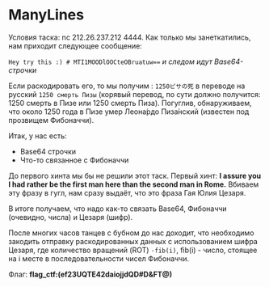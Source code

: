 # ManyLines

Условия таска: nc 212.26.237.212 4444.
Как только мы занеткатились, нам приходит следующее сообщение:

`Hey try this :) # MTI1MOODlOOCteOBruatuw==`
_и следом идут Base64-строчки_

Если раскодировать его, то мы получим : `1250ピサの死` в переводе на русский `1250 смерть Пизы` (корявый перевод, по сути должно получится: 1250 смерть в Пизе или 1250 смерть Пиза).
Погуглив, обнаруживаем, что около 1250 года в Пизе умер Леона́рдо Пиза́нский (известен под прозвищем Фибоначчи).

Итак, у нас есть:
- Base64 строчки
- Что-то связанное с Фибоначчи

До первого хинта мы бы не решили этот таск.
Первый хинт:
**I assure you I had rather be the first man here than the second man in Rome.**
Вбиваем эту фразу в гугл, нам сразу выдаёт, что это фраза Гая Юлия Цезаря.

В итоге получаем, что надо как-то связать Base64, Фибоначчи (очевидно, числа) и Цезаря (шифр).

После многих часов танцев с бубном до нас доходит, что необходимо закодить отправку раскодированных данных с использованием шифра Цезаря, где количество вращений (ROT) `-fib(i)`, fib(i) - число, стоящее на i месте в последовательности чисел Фибоначчи.

Флаг: **flag_ctf:(ef23UQTE42daiojjdQD#D&FT@)**
